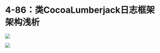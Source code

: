 # 4-86：类CocoaLumberjack日志框架架构浅析

![](https://gitlab.com/kiriha/my-public-pictures/-/raw/main/pictures/2024/07/2_21_29_51_202407022129498.png)

![](https://gitlab.com/kiriha/my-public-pictures/-/raw/main/pictures/2024/07/2_21_31_11_202407022131637.png)
